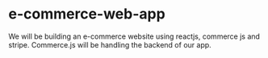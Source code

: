 # e-commerce-web-app
We will be building an e-commerce website using reactjs, commerce js and stripe. Commerce.js will be handling the backend of our app.
